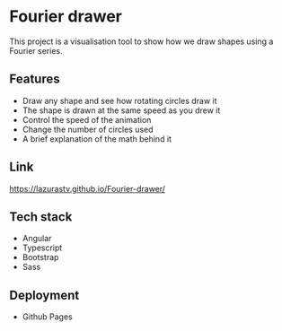 # Fourier drawer
This project is a visualisation tool to show how we draw shapes using a Fourier series.  

## Features
- Draw any shape and see how rotating circles draw it
- The shape is drawn at the same speed as you drew it
- Control the speed of the animation
- Change the number of circles used
- A brief explanation of the math behind it

## Link
https://lazurastv.github.io/Fourier-drawer/

## Tech stack
- Angular
- Typescript
- Bootstrap
- Sass

## Deployment
- Github Pages
